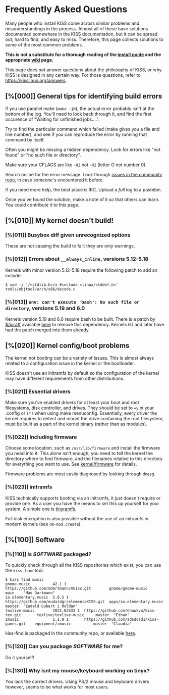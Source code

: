 # Frequently Asked Questions

Many people who install KISS come across similar problems and misunderstandings
in the process. Almost all of these have solutions documented somewhere in the
KISS documentation, but it can be spread out, hard to find, and easy to miss.
Therefore, this page collects solutions to some of the most common problems.

**This is not a substitute for a thorough reading of the
[install guide](https://kisslinux.org/install) and the appropriate
[wiki](https://kisslinux.org/wiki/) page.**

This page does not answer questions about the philosophy of KISS, or why KISS
is designed in any certain way. For those questions, refer to <https://kisslinux.org/answers>.

## [%[000]] General tips for identifying build errors

If you use parallel make (`make -jN`), the actual error probably isn't at the
bottom of the log. You'll need to look back through it, and find the first
occurence of "Waiting for unfinished jobs....".

Try to find the particular command which failed (make gives you a file and line
number), and see if you can reproduce the error by running that command by itself.

Often you might be missing a hidden dependency. Look for errors like "not found"
or "no such file or directory".

Make sure your CFLAGS are like `-O2` not `-02` (letter O not number 0).

Search online for the error message. Look through [issues in the community
repo](https://codeberg.org/kiss-community/community/issues), in case someone's
encountered it before.

If you need more help, the best place is IRC. Upload a *full* log to a pastebin.

Once you've found the solution, make a note of it so that others can learn. You
could contribute it to this page.

## [%[010]] My kernel doesn't build!

### [%[011]] Busybox diff given unrecognized options
These are not causing the build to fail; they are only warnings.

### [%[012]] Errors about `__always_inline`, versions 5.12-5.18
Kernels with minor version 5.12-5.18 require the following patch to add an include:

	$ sed -i '/<stdlib.h>/a #include <linux/stddef.h>' tools/objtool/arch/x86/decode.c

### [%[013]] `env: can't execute 'bash': No such file or directory`, versions 5.19 and 6.0
Kernels version 5.19 and 6.0 require bash to be built. There is a
patch by [$/ioraff](https://codeberg.org/ioraff) available
[here](https://codeberg.org/kiss-community/repo/issues/79) to remove this dependency.
Kernels 6.1 and later have had the patch merged into them already.

## [%[020]] Kernel config/boot problems

The kernel not booting can be a variety of issues. This is almost always
related to a configuration issue in the kernel or the bootloader.

KISS doesn't use an initramfs by default so the configuration of the kernel
may have different requirements from other distributions.

### [%[021]] Essential drivers
Make sure you've enabled drivers for at least your boot and root filesystems,
disk controller, and drives. They should be set to `=y` in your .config or `[*]`
when using make menuconfig. Essentially, every driver the kernel requires to
detect and mount the drive containing the root filesystem, must be built as a
part of the kernel binary (rather than as modules).

### [%[022]] Including firmware
Choose some location, such as `/usr/lib/firmware` and install the firmware you need into it.
This alone isn't enough; you need to tell the kernel the directory where to find firmware, and
the filenames relative to this directory for everything you want to use.
See [kernel/firmware](/kernel/firmware/) for details.

Firmware problems are most easily diagnosed by looking through `dmesg`.

### [%[023]] initramfs
KISS technically supports booting via an initramfs, it just doesn't require
or provide one. As a user you have the means to set this up yourself for
your system. A simple one is [tinyramfs](https://github.com/illiliti/tinyramfs).

Full disk encryption is also possible without the use of an initramfs in
modern kernels (see `dm-mod.create`).

## [%[100]] Software

### [%[110]] Is *SOFTWARE* packaged?

To quickly check through all the KISS repositories which exist, you can use the
`kiss-find` tool:

    $ kiss find music
    gnome-music          42.1 1        https://github.com/mdartmann/mkiss.git        gnome/gnome-music         main    "Mae Dartmann"
    io.elementary.music  5.0.5 1       https://github.com/eudaldgr/elementaKISS.git  apps/io.elementary.music  master  "Eudald Gubert i Roldan"
    texlive-music        2022.62533 1  https://github.com/ehawkvu/kiss-tex.git       texlive/texlive-music     master  "Ethan"
    zmusic               1.1.8 1       https://github.com/sdsddsd1/kiss-games.git    equipment/zmusic          master  "Claudia"

kiss-find is packaged in the community repo, or available [here](https://github.com/aabacchus/kiss-find).

### [%[120]] Can you package *SOFTWARE* for me?

Do it yourself!

### [%[130]] Why isnt my mouse/keyboard working on tinyx?

You lack the correct drivers.
Using PS/2 mouse and keyboard drivers however, seems to be what works for most users.
